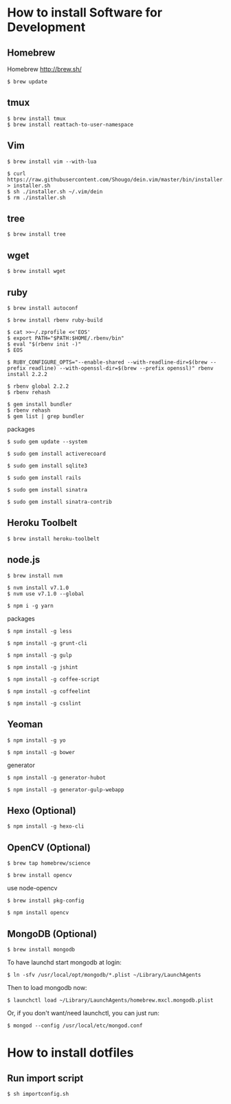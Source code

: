 # How to install Software for Development

## Homebrew

Homebrew
http://brew.sh/

```
$ brew update
```

## tmux

```
$ brew install tmux
$ brew install reattach-to-user-namespace
```

## Vim

```
$ brew install vim --with-lua

$ curl https://raw.githubusercontent.com/Shougo/dein.vim/master/bin/installer.sh > installer.sh
$ sh ./installer.sh ~/.vim/dein
$ rm ./installer.sh
```

## tree 

```
$ brew install tree
```

## wget

```
$ brew install wget
```

## ruby
```
$ brew install autoconf

$ brew install rbenv ruby-build

$ cat >>~/.zprofile <<'EOS'
$ export PATH="$PATH:$HOME/.rbenv/bin"
$ eval "$(rbenv init -)"
$ EOS

$ RUBY_CONFIGURE_OPTS="--enable-shared --with-readline-dir=$(brew --prefix readline) --with-openssl-dir=$(brew --prefix openssl)" rbenv install 2.2.2

$ rbenv global 2.2.2
$ rbenv rehash

$ gem install bundler
$ rbenv rehash
$ gem list | grep bundler
```
packages
```
$ sudo gem update --system

$ sudo gem install activerecoard

$ sudo gem install sqlite3

$ sudo gem install rails

$ sudo gem install sinatra

$ sudo gem install sinatra-contrib
```

## Heroku Toolbelt

```
$ brew install heroku-toolbelt
```

## node.js

```
$ brew install nvm

$ nvm install v7.1.0
$ nvm use v7.1.0 --global

$ npm i -g yarn
```

packages
```
$ npm install -g less

$ npm install -g grunt-cli

$ npm install -g gulp

$ npm install -g jshint

$ npm install -g coffee-script

$ npm install -g coffeelint

$ npm install -g csslint
```


## Yeoman

```
$ npm install -g yo

$ npm install -g bower
```

generator
```
$ npm install -g generator-hubot

$ npm install -g generator-gulp-webapp
```


## Hexo (Optional)

```
$ npm install -g hexo-cli
```

## OpenCV (Optional)

```
$ brew tap homebrew/science

$ brew install opencv
```

use node-opencv
```
$ brew install pkg-config

$ npm install opencv
```

## MongoDB (Optional)

```
$ brew install mongodb
```

To have launchd start mongodb at login:
```
$ ln -sfv /usr/local/opt/mongodb/*.plist ~/Library/LaunchAgents
```

Then to load mongodb now:
```
$ launchctl load ~/Library/LaunchAgents/homebrew.mxcl.mongodb.plist
```

Or, if you don't want/need launchctl, you can just run:
```
$ mongod --config /usr/local/etc/mongod.conf
```

# How to install dotfiles

## Run import script

```
$ sh importconfig.sh
```

